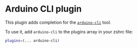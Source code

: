 # Arduino CLI plugin

This plugin adds completion for the
[`arduino-cli`](HTTPS://GitHub.Com/arduino/arduino-cli) tool.

To use it, add `arduino-cli` to the plugins array in your zshrc file:

```zsh
plugins=(... arduino-cli)
```
